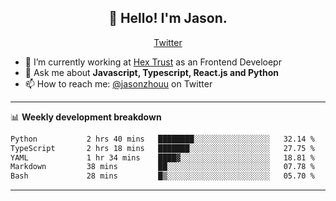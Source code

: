 <h2 align="center">👋 Hello! I'm Jason.</h2>
<p align="center">
  <a href="https://twitter.com/jasonzhouu">Twitter</a>
</p>


- 🔭 I’m currently working at [Hex Trust](https://hextrust.com/) as an Frontend Develoepr
- 💬 Ask me about **Javascript, Typescript, React.js and Python**
- 📫 How to reach me: [@jasonzhouu](https://twitter.com/jasonzhouu) on Twitter

-------

📊 **Weekly development breakdown**
<!--START_SECTION:waka-->

```txt
Python           2 hrs 40 mins   ████████░░░░░░░░░░░░░░░░░   32.14 %
TypeScript       2 hrs 18 mins   ███████░░░░░░░░░░░░░░░░░░   27.75 %
YAML             1 hr 34 mins    ████▓░░░░░░░░░░░░░░░░░░░░   18.81 %
Markdown         38 mins         ██░░░░░░░░░░░░░░░░░░░░░░░   07.78 %
Bash             28 mins         █▒░░░░░░░░░░░░░░░░░░░░░░░   05.70 %
```

<!--END_SECTION:waka-->

-------
